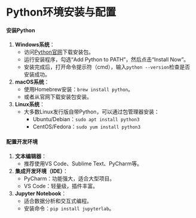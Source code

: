# Python环境安装与配置

#### **安装Python**

1. **Windows系统**：
   - 访问[Python官网](https://www.python.org/)下载安装包。
   - 运行安装程序，勾选“Add Python to PATH”，然后点击“Install Now”。
   - 安装完成后，打开命令提示符（cmd），输入`python --version`检查是否安装成功。
2. **macOS系统**：
   - 使用Homebrew安装：`brew install python`。
   - 或者从官网下载安装包安装。
3. **Linux系统**：
   - 大多数Linux发行版自带Python，可以通过包管理器安装：
     - Ubuntu/Debian：`sudo apt install python3`
     - CentOS/Fedora：`sudo yum install python3`

#### **配置开发环境**

1. **文本编辑器**：
   - 推荐使用VS Code、Sublime Text、PyCharm等。
2. **集成开发环境（IDE）**：
   - PyCharm：功能强大，适合大型项目。
   - VS Code：轻量级，插件丰富。
3. **Jupyter Notebook**：
   - 适合数据分析和交互式编程。
   - 安装命令：`pip install jupyterlab`。